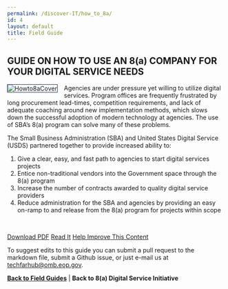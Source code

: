 ```yaml
---
permalink: /discover-IT/how_to_8a/
id: 4
layout: default
title: Field Guide
---
```


## GUIDE ON HOW TO USE AN 8(a) COMPANY FOR YOUR DIGITAL SERVICE NEEDS

![Howto8aCover](https://github.com/usds/techfar-hub/blob/master/assets/img/HowtoGuideCover.jpg?raw=true)
Agencies are under pressure yet willing to utilize digital services.  Program offices are frequently frustrated by long procurement lead-times, competition requirements, and lack of adequate coaching around new implementation methods, which slows down the successful adoption of modern technology at agencies.  The use of SBA’s 8(a) program can solve many of these problems.  

The Small Business Administration (SBA) and United States Digital Service (USDS) partnered together to provide increased ability to:

1.	Give a clear, easy, and fast path to agencies to start digital services projects
2.	Entice non-traditional vendors into the Government space through the 8(a) program
3.	Increase the number of contracts awarded to quality digital service providers
4.	Reduce administration for the SBA and agencies by providing an easy on-ramp to and release from the 8(a) program for projects within scope


<br/>

<a class="usa-button" type="button" href="https://techfarhub.cio.gov/assets/files/USDS-HowTo8a.pdf">Download PDF</a>  <a class="usa-button" type="button" href="https://github.com/usds/techfar-hub/blob/master/sba-docs/how_to_8a.md">Read It</a>  <a class="usa-button" type="button" target="blank" href="https://github.com/usds/techfar-hub/blob/master/README.md">Help Improve This Content</a>

To suggest edits to this guide you can submit a pull request to the markdown file, submit a Github issue, or just e-mail us at [techfarhub@omb.eop.gov](mailto:techfarhub@omb.eop.gov).

[**Back to Field Guides**]( https://techfarhub.cio.gov/discover-IT/#fieldGuides) | **Back to 8(a) Digital Service Initiative**

<style> img[alt=Howto8aCover] {
  max-width:  250px;
  max-height: 250px;
  float: left;
  margin: 0px 15px 15px 0px;
  border-width: 1px;
  border-style: solid;
  border-color: #112e51;
  } </style>
